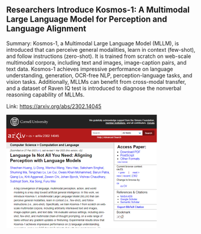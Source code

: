 ## Researchers Introduce Kosmos-1: A Multimodal Large Language Model for Perception and Language Alignment
Summary: Kosmos-1, a Multimodal Large Language Model (MLLM), is introduced that can perceive general modalities, learn in context (few-shot), and follow instructions (zero-shot). It is trained from scratch on web-scale multimodal corpora, including text and images, image-caption pairs, and text data. Kosmos-1 achieves impressive performance on language understanding, generation, OCR-free NLP, perception-language tasks, and vision tasks. Additionally, MLLMs can benefit from cross-modal transfer, and a dataset of Raven IQ test is introduced to diagnose the nonverbal reasoning capability of MLLMs.

Link: https://arxiv.org/abs/2302.14045

<img src="/img/089a2445-04a6-490f-8c2b-ba7877fd1b39.png" width="400" />
<br/><br/>
